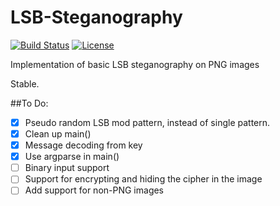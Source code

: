 LSB-Steganography
================
[![Build Status](https://img.shields.io/travis/rkrp/lsb-steganography.svg)](https://travis-ci.org/rkrp/lsb-steganography)
[![License](https://img.shields.io/badge/license-GPLv3-blue.svg)](https://github.com/rkrp/lsb-steganography)

Implementation of basic LSB steganography on PNG images

Stable.

##To Do:
- [x] Pseudo random LSB mod pattern, instead of single pattern.
- [x] Clean up main()
- [x] Message decoding from key
- [x] Use argparse in main()
- [ ] Binary input support
- [ ] Support for encrypting and hiding the cipher in the image
- [ ] Add support for non-PNG images
